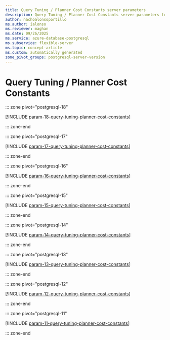 ```yaml
---
title: Query Tuning / Planner Cost Constants server parameters
description: Query Tuning / Planner Cost Constants server parameters for Azure Database for PostgreSQL flexible server.
author: nachoalonsoportillo
ms.author: ialonso
ms.reviewer: maghan
ms.date: 09/26/2025
ms.service: azure-database-postgresql
ms.subservice: flexible-server
ms.topic: concept-article
ms.custom: automatically generated
zone_pivot_groups: postgresql-server-version
---
```

# Query Tuning / Planner Cost Constants


::: zone pivot="postgresql-18"

[!INCLUDE [param-18-query-tuning-planner-cost-constants](./includes/param-18-query-tuning-planner-cost-constants.md)]

::: zone-end


::: zone pivot="postgresql-17"

[!INCLUDE [param-17-query-tuning-planner-cost-constants](./includes/param-17-query-tuning-planner-cost-constants.md)]

::: zone-end


::: zone pivot="postgresql-16"

[!INCLUDE [param-16-query-tuning-planner-cost-constants](./includes/param-16-query-tuning-planner-cost-constants.md)]

::: zone-end


::: zone pivot="postgresql-15"

[!INCLUDE [param-15-query-tuning-planner-cost-constants](./includes/param-15-query-tuning-planner-cost-constants.md)]

::: zone-end


::: zone pivot="postgresql-14"

[!INCLUDE [param-14-query-tuning-planner-cost-constants](./includes/param-14-query-tuning-planner-cost-constants.md)]

::: zone-end


::: zone pivot="postgresql-13"

[!INCLUDE [param-13-query-tuning-planner-cost-constants](./includes/param-13-query-tuning-planner-cost-constants.md)]

::: zone-end


::: zone pivot="postgresql-12"

[!INCLUDE [param-12-query-tuning-planner-cost-constants](./includes/param-12-query-tuning-planner-cost-constants.md)]

::: zone-end


::: zone pivot="postgresql-11"

[!INCLUDE [param-11-query-tuning-planner-cost-constants](./includes/param-11-query-tuning-planner-cost-constants.md)]

::: zone-end


